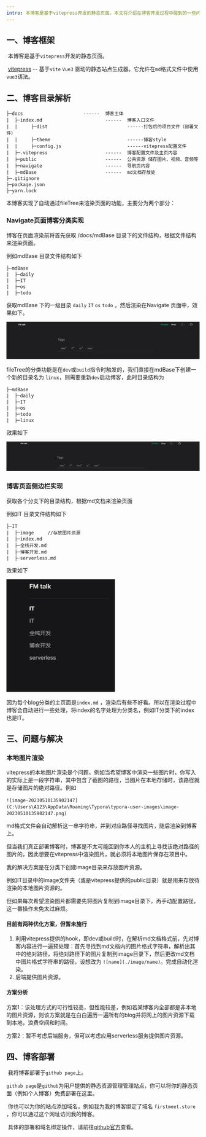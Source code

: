 ```yaml
---
intro: 本博客是基于vitepress开发的静态页面。本文将介绍在博客开发过程中碰到的一些问题，并会系统讲解我魔改出来的vitepress的目录结构。
---
```




## 一、博客框架

​	本博客是基于`vitepress`开发的静态页面。

​	[vitepress](https://github.com/vitejs/vite) -- 基于`vite` `Vue3` 驱动的静态站点生成器。它允许在`md`格式文件中使用`vue3`语法。

## 二、博客目录解析

```
├─docs						------  博客主体
|  ├─index.md						------  博客入口文件
|  |     ├─dist								------打包后的项目文件（部署文件）
|  |     ├─theme							------博客style
|  |     ├─config.js						------vitepress配置文件
|  ├─.vitepress						------  博客配置文件及主页内容
|  ├─public							------  公共资源 储存图片、视频、音频等
|  ├─navigate						------  导航页内容
|  ├─mdBase							------  md文档存放处
├─.gitignore
├─package.json
├─yarn.lock
```

本博客实现了自动通过fileTree来渲染页面的功能，主要分为两个部分：

### Navigate页面博客分类实现

博客在页面渲染前将首先获取 /docs/mdBase 目录下的文件结构，根据文件结构来渲染页面。

例如mdBase 目录文件结构如下

```
├─mdBase
|  ├─daily
|  ├─IT
|  ├─os
|  ├─todo
```

获取mdBase 下的一级目录 `daily` `IT` `os`  `todo` ，然后渲染在Navigate 页面中，效果如下。

![image-20230510124528510](./image/image-20230510124528510.png)

fileTree的分类功能是在`dev`或`build`指令时触发的，我们直接在mdBase下创建一个新的目录名为 `linux`，则需要重新`dev`启动博客，此时目录结构为

```
├─mdBase
|  ├─daily
|  ├─IT
|  ├─os
|  ├─todo
|  ├─linux
```

效果如下

![image-20230510133921211](./image/image-20230510133921211.png)

### 博客页面侧边栏实现

获取各个分支下的目录结构，根据md文档来渲染页面

例如IT 目录文件结构如下

```
├─IT
|  ├─image     //存放图片资源
|  ├─index.md
|  ├─全栈开发.md
|  ├─博客开发.md
|  ├─serverless.md
```

效果如下

![image-20230510134734677](./image/image-20230510134734677.png)

因为每个blog分类的主页面是`index.md` ，渲染后有些不好看。所以在渲染过程中博客会自动进行一些处理，将index的名字处理为分类名，例如IT分类下的index也是IT。

## 三、问题与解决

### 本地图片渲染

vitepress的本地图片渲染是个问题，例如当希望博客中渲染一些图片时，你写入的实际上是一段字符串，其中包含了截图的路径，当图片在本地存储时，该路径就是存储图片的绝对路径。例如

`![image-20230510135902147](C:\Users\A123\AppData\Roaming\Typora\typora-user-images\image-20230510135902147.png)`

md格式文件会自动解析这一串字符串，并到对应路径寻找图片，随后渲染到博客上。

但当我们真正部署博客时，博客是不太可能回到你本人的主机上寻找该绝对路径的图片的，因此想要在vitepress中渲染图片，就必须将本地图片保存在项目中。

我的解决方案是在分类下创建image目录来存放图片资源。

例如IT目录中的image文件夹（或是vitepress提供的public目录）就是用来存放待渲染的本地图片资源的。

但如果每次希望渲染图片都需要先将图片复制到image目录下，再手动配置路径，这一番操作未免太过麻烦。

#### 目前有两种优化方案，但暂未施行

1. 利用vitepress提供的hook，即dev或build时，在解析md文档格式前，先对博客内容进行一遍预处理：首先寻找到md文档内的图片格式字符串，解析出其中的绝对路径，将绝对路径下的图片复制到image目录下，然后更改md文档中图片格式字符串的路径，设想改为 `![name](./image/name)`。完成自动化渲染。
2. 后端提供图片资源。

#### 方案分析

方案1：该处理方式的可行性较高，但性能较差，例如若某博客内全部都是非本地的图片资源，则该方案就是在白白遍历一遍所有的blog并将网上的图片资源下载到本地，浪费空间和时间。

方案2：暂不考虑后端服务，但可以考虑应用serverless服务提供图片资源。

## 四、博客部署

​	我将博客部署于`github page`上。

​	`github page`是`github`为用户提供的静态资源管理管理站点，你可以将你的静态页面（例如个人博客）免费部署在这里。

​	你也可以为你的站点添加域名，例如我为我的博客绑定了域名 `firstmeet.store` ，你可以通过这个网址访问我的博客。

​	具体的部署和域名绑定操作，请前往[github官方](https://pages.github.com/)查看。